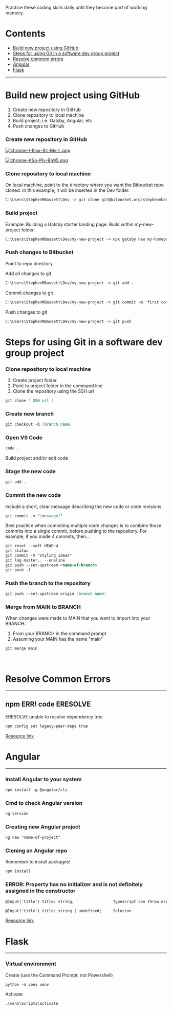 Practice these coding skills daily until they become part of working memory.

# Contents
* [Build new project using GitHub](#github)
* [Steps for using Git in a software dev group project](#git)
* [Resolve common errors](#errors)
* [Angular](#angular)
* [Flask](*flask)

*****

# Build new project using GitHub <a name="github"></a>

1. Create new repository in GitHub
2. Clone repository to local machine
3. Build project; i.e. Gatsby, Angular, etc
4. Push changes to GitHub

### Create new repository in GitHub

[![chrome-t-IIsw-Rz-Ms-L.png](https://i.postimg.cc/VsxXXGCH/chrome-t-IIsw-Rz-Ms-L.png)](https://postimg.cc/mhScsSVQ)

[![chrome-KSo-Ply-Bh95.png](https://i.postimg.cc/G2hVJSqq/chrome-KSo-Ply-Bh95.png)](https://postimg.cc/SX3gmV0M)


### Clone repository to local machine
On local machine, point to the directory where you want the Bitbucket repo cloned. In this example, it will be inserted in the Dev folder.

```markdown
C:\Users\StephenMBassett\Dev -> git clone git@bitbucket.org:stephenmbassett/my-new-project.git
```

### Build project
Example: Building a Gatsby starter landing page. Build within my-new-project folder.

```markdown
C:\Users\StephenMBassett\Dev/my-new-project -> npx gatsby new my-homepage https://github.com/gatsbyjs/gatsby-starter-contentful-homepage
```


### Push changes to Bitbucket
Point to repo directory

Add all changes to git
```markdown
C:\Users\StephenMBassett\Dev/my-new-project -> git add .
```

Commit changes to git
```markdown
C:\Users\StephenMBassett\Dev/my-new-project -> git commit -m 'first commit'
```

Push changes to git
```markdown
C:\Users\StephenMBassett\Dev/my-new-project -> git push
```


# Steps for using Git in a software dev group project <a name="git"></a>


### Clone repository to local machine

1. Create project folder
2. Point to project folder in the command line
3. Clone the repository using the SSH url

```markdown
git clone [ SSH url ]
```

### Create new branch

```markdown
git checkout -b [branch name]
```

### Open VS Code

```markdown
code .
```

Build project and/or edit code

### Stage the new code

```markdown
git add .
```

### Commit the new code
Include a short, clear message describing the new code or code revisions

```markdown
git commit -m "[message]"
```
Best practice when commiting multiple code changes is to combine those commits into
a single commit, before pushing to the repository. For example, if you made 4 commits,
then...

```markdown
git reset --soft HEAD~4
git status
git commit -m "styling ideas"
git log master.. --oneline
git push --set-upstream <name-of-branch>
git push -f
```

### Push the branch to the repository
 
```markdown
git push --set-upstream origin [branch name]
```

### Merge from MAIN to BRANCH
When changes were made to MAIN that you want to import into your BRANCH:
1. From your BRANCH in the command prompt
2. Assuming your MAIN has the name "main" 

``` markdown
git merge main 
```

<br>

# Resolve Common Errors <a name="errors"></a>

*****

## npm ERR! code ERESOLVE
ERESOLVE unable to resolve dependency tree


```markdown
npm config set legacy-peer-deps true
```
<a href="https://www.youtube.com/watch?v=vn97BdYx2K8" target="_blank">Resource link</a>

<!--- Comments
Create a new repository on the command line

```markdown
git init
git add README.md
git commit -m "first commit"
git branch -M main
git remote add origin git@github.com:[GitHub account]/[Repo name].git
git push -u origin main
```

…or push an existing repository from the command line

```markdown
git remote add origin git@github.com:[GitHub account]/[Repo name].git
git branch -M main
git push -u origin main
```
-->

<!--- Comments

```markdown
# Header 1
## Header 2
### Header 3

- Bulleted
- List

1. Numbered
2. List

**Bold** and _Italic_ and `Code` text

[Link](url) and ![Image](src)
```

-->

# Angular <a name="angular"></a>
*****

### Install Angular to your system
```markdown
npm install -g @angular/cli
```

### Cmd to check Angular version
```markdown
ng version
```

### Creating new Angular project
```markdown
ng new "name-of-project"
```

### Cloning an Angular repo
Remember to install packages!

```markdown
npm install
```
### ERROR: Property has no initializer and is not definitely assigned in the constructor

```markdown
@Input('title') title: string;                 Typescript can throw error

@Input('title') title: string | undefined;     Solution
```
<a href="https://monsterlessons-academy.com/posts/angular-property-has-no-initializer-and-is-not-definitely-assigned-in-the-constructor" target="_blank">Resource link</a>

# Flask <a name="flask"></a>
*****

### Virtual environment
Create (use the Command Prompt, not Powershell)
```markdown
python -m venv venv
```
Activate
```markdown
.\venv\Scripts\activate
```


